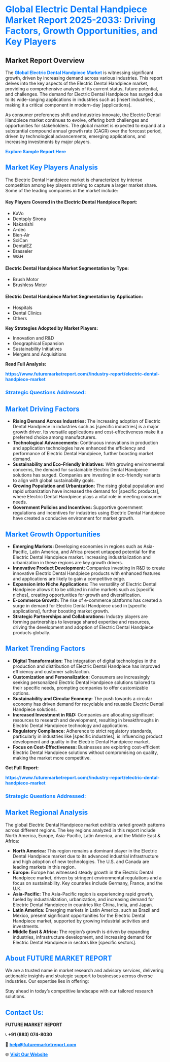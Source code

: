 <h1 style="color: #007BFF;">Global Electric Dental Handpiece Market Report 2025-2033: Driving Factors, Growth Opportunities, and Key Players</h1>

<section id="overview">
<h2>Market Report Overview</h2>
<p>The <a href="https://www.futuremarketreport.com//industry-report/electric-dental-handpiece-market" style="color: #007BFF; text-decoration: none;"><strong>Global Electric Dental Handpiece Market</strong></a> is witnessing significant growth, driven by increasing demand across various industries. This report delves into the key aspects of the Electric Dental Handpiece market, providing a comprehensive analysis of its current status, future potential, and challenges. The demand for Electric Dental Handpiece has surged due to its wide-ranging applications in industries such as [insert industries], making it a critical component in modern-day [applications].</p>
<p>As consumer preferences shift and industries innovate, the Electric Dental Handpiece market continues to evolve, offering both challenges and opportunities for stakeholders. The global market is expected to expand at a substantial compound annual growth rate (CAGR) over the forecast period, driven by technological advancements, emerging applications, and increasing investments by major players.</p>
</section>

<section id="overview">
<p><a href="https://www.futuremarketreport.com//request-sample/reportId=54436" style="color: #007BFF; text-decoration: none;"><strong>Explore Sample Report Here</strong></a></p>
</section>

<section id="key-players">
<h2 style="color: #007BFF;">Market Key Players Analysis</h2>
<p>The Electric Dental Handpiece market is characterized by intense competition among key players striving to capture a larger market share. Some of the leading companies in the market include:</p>
<h4>Key Players Covered in the Electric Dental Handpiece Report:</h4>
<ul><li>KaVo</li><li>Dentsply Sirona</li><li>Nakanishi</li><li>A-dec</li><li>Bien-Air</li><li>SciCan</li><li>DentalEZ</li><li>Brasseler</li><li>W&amp;H</li></ul>
<h4>Electric Dental Handpiece Market Segmentation by Type:</h4>
<ul><li>Brush Motor</li><li>Brushless Motor</li></ul>

<h4>Electric Dental Handpiece Market Segmentation by Application:</h4>
<ul><li>Hospitals</li><li>Dental Clinics</li><li>Others</li></ul>
<p><strong>Key Strategies Adopted by Market Players:</strong></p>
<ul>
<li>Innovation and R&D</li>
<li>Geographical Expansion</li>
<li>Sustainability Initiatives</li>
<li>Mergers and Acquisitions</li>
</ul>
</section>

<section>
<p><strong>Read Full Analysis: </strong></p><a href="https://www.futuremarketreport.com//industry-report/electric-dental-handpiece-market" style="color: #007BFF; text-decoration: none;"><strong>https://www.futuremarketreport.com//industry-report/electric-dental-handpiece-market</strong></a>
<h3 style="color: #007BFF;">Strategic Questions Addressed:</h3>
</section>

<section id="driving-factors">
<h2 style="color: #007BFF;">Market Driving Factors</h2>
<ul>
<li><strong>Rising Demand Across Industries:</strong> The increasing adoption of Electric Dental Handpiece in industries such as [specific industries] is a major growth driver. Its versatile applications and cost-effectiveness make it a preferred choice among manufacturers.</li>
<li><strong>Technological Advancements:</strong> Continuous innovations in production and application technologies have enhanced the efficiency and performance of Electric Dental Handpiece, further boosting market demand.</li>
<li><strong>Sustainability and Eco-Friendly Initiatives:</strong> With growing environmental concerns, the demand for sustainable Electric Dental Handpiece solutions has surged. Companies are investing in eco-friendly variants to align with global sustainability goals.</li>
<li><strong>Growing Population and Urbanization:</strong> The rising global population and rapid urbanization have increased the demand for [specific products], where Electric Dental Handpiece plays a vital role in meeting consumer needs.</li>
<li><strong>Government Policies and Incentives:</strong> Supportive government regulations and incentives for industries using Electric Dental Handpiece have created a conducive environment for market growth.</li>
</ul>
</section>

<section id="growth-opportunities">
<h2 style="color: #007BFF;">Market Growth Opportunities</h2>
<ul>
<li><strong>Emerging Markets:</strong> Developing economies in regions such as Asia-Pacific, Latin America, and Africa present untapped potential for the Electric Dental Handpiece market. Increasing industrialization and urbanization in these regions are key growth drivers.</li>
<li><strong>Innovative Product Development:</strong> Companies investing in R&D to create innovative Electric Dental Handpiece products with enhanced features and applications are likely to gain a competitive edge.</li>
<li><strong>Expansion into Niche Applications:</strong> The versatility of Electric Dental Handpiece allows it to be utilized in niche markets such as [specific niches], creating opportunities for growth and diversification.</li>
<li><strong>E-commerce Growth:</strong> The rise of e-commerce platforms has created a surge in demand for Electric Dental Handpiece used in [specific applications], further boosting market growth.</li>
<li><strong>Strategic Partnerships and Collaborations:</strong> Industry players are forming partnerships to leverage shared expertise and resources, driving the development and adoption of Electric Dental Handpiece products globally.</li>
</ul>
</section>

<section id="trending-factors">
<h2 style="color: #007BFF;">Market Trending Factors</h2>
<ul>
<li><strong>Digital Transformation:</strong> The integration of digital technologies in the production and distribution of Electric Dental Handpiece has improved efficiency and customer satisfaction.</li>
<li><strong>Customization and Personalization:</strong> Consumers are increasingly seeking personalized Electric Dental Handpiece solutions tailored to their specific needs, prompting companies to offer customizable options.</li>
<li><strong>Sustainability and Circular Economy:</strong> The push towards a circular economy has driven demand for recyclable and reusable Electric Dental Handpiece solutions.</li>
<li><strong>Increased Investment in R&D:</strong> Companies are allocating significant resources to research and development, resulting in breakthroughs in Electric Dental Handpiece technology and applications.</li>
<li><strong>Regulatory Compliance:</strong> Adherence to strict regulatory standards, particularly in industries like [specific industries], is influencing product development and quality in the Electric Dental Handpiece market.</li>
<li><strong>Focus on Cost-Effectiveness:</strong> Businesses are exploring cost-efficient Electric Dental Handpiece solutions without compromising on quality, making the market more competitive.</li>
</ul>
</section>

<section>
<p><strong>Get Full Report: </strong></p><a href="https://www.futuremarketreport.com//industry-report/electric-dental-handpiece-market" style="color: #007BFF; text-decoration: none;"><strong>https://www.futuremarketreport.com//industry-report/electric-dental-handpiece-market</strong></a>
<h3 style="color: #007BFF;">Strategic Questions Addressed:</h3>
</section>


<section id="regional-analysis">
<h2 style="color: #007BFF;">Market Regional Analysis</h2>
<p>The global Electric Dental Handpiece market exhibits varied growth patterns across different regions. The key regions analyzed in this report include North America, Europe, Asia-Pacific, Latin America, and the Middle East & Africa:</p>
<ul>
<li><strong>North America:</strong> This region remains a dominant player in the Electric Dental Handpiece market due to its advanced industrial infrastructure and high adoption of new technologies. The U.S. and Canada are leading markets in this region.</li>
<li><strong>Europe:</strong> Europe has witnessed steady growth in the Electric Dental Handpiece market, driven by stringent environmental regulations and a focus on sustainability. Key countries include Germany, France, and the U.K.</li>
<li><strong>Asia-Pacific:</strong> The Asia-Pacific region is experiencing rapid growth, fueled by industrialization, urbanization, and increasing demand for Electric Dental Handpiece in countries like China, India, and Japan.</li>
<li><strong>Latin America:</strong> Emerging markets in Latin America, such as Brazil and Mexico, present significant opportunities for the Electric Dental Handpiece market, supported by growing industrial activities and investments.</li>
<li><strong>Middle East & Africa:</strong> The region’s growth is driven by expanding industries, infrastructure development, and increasing demand for Electric Dental Handpiece in sectors like [specific sectors].</li>
</ul>
</section>

<footer>
<h2 style="color: #007BFF;">About FUTURE MARKET REPORT</h2>
<p>We are a trusted name in market research and advisory services, delivering actionable insights and strategic support to businesses across diverse industries. Our expertise lies in offering:</p>

<p>Stay ahead in today’s competitive landscape with our tailored research solutions.</p>

<h2 style="color: #007BFF;">Contact Us:</h2>
<p><strong>FUTURE MARKET REPORT</strong></p>
<p>📞 <strong>+91 (883) 074-8030</strong></p>
<p>📧 <strong><a href="mailto:help@futuremarketreport.com" style="color: #007BFF;">help@futuremarketreport.com</a></strong></p>
<p>🌐 <strong><a href="https://www.futuremarketreport.com/" style="color: #007BFF;">Visit Our Website</a></strong></p>
</footer>